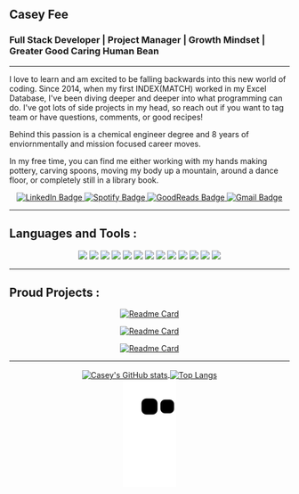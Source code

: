 ## Casey Fee 
### Full Stack Developer | Project Manager | Growth Mindset | Greater Good Caring Human Bean

---

I love to learn and am excited to be falling backwards into this new world of coding. Since 2014, when my first INDEX(MATCH) worked in my Excel Database, I've been diving deeper and deeper into what programming can do. I've got lots of side projects in my head, so reach out if you want to tag team or have questions, comments, or good recipes!

Behind this passion is a chemical engineer degree and 8 years of enviornmentally and mission focused career moves. 

In my free time, you can find me either working with my hands making pottery, carving spoons, moving my body up a mountain, around a dance floor, or completely still in a library book.

<!-- <div id="header" align="center">
  <img src="https://giphy.com/embed/QL8k5zCiNnoUPaABuY" width="100"/>
</div> -->

<div id="badges" align="center">
  <a href="https://www.linkedin.com/in/cfee/" target="_blank" rel="noreferrer">
    <img src="https://img.shields.io/badge/LinkedIn-blue?style=for-the-badge&logo=linkedin&logoColor=white" alt="LinkedIn Badge"/>
  </a>
  <a href="https://open.spotify.com/user/12124142261" target="_blank" rel="noreferrer">
    <img src="https://img.shields.io/badge/Spotify-1ED760?style=for-the-badge&logo=spotify&logoColor=white" alt="Spotify Badge"/>
  </a>
    <a href="https://www.goodreads.com/cfeeeeee" target="_blank" rel="noreferrer">
    <img src="https://img.shields.io/badge/Goodreads-F3F1EA?style=for-the-badge&logo=goodreads&logoColor=372213" alt="GoodReads Badge"/>
  </a>
  <a href="mailto:caseyfee3@gmail.com" target="_blank" rel="noreferrer">
    <img src="https://img.shields.io/badge/Gmail-D14836?style=for-the-badge&logo=gmail&logoColor=white" alt="Gmail Badge"/>
  </a>
</div>

---
## Languages and Tools :

<p align="center">
    <img src="https://img.shields.io/static/v1?style=for-the-badge&message=HTML5&color=E34F26&logo=HTML5&logoColor=FFFFFF&label="/>
    <img src="https://img.shields.io/static/v1?style=for-the-badge&message=CSS3&color=1572B6&logo=CSS3&logoColor=FFFFFF&label="/>
    <img src="https://img.shields.io/static/v1?style=for-the-badge&message=JavaScript&color=222222&logo=JavaScript&logoColor=F7DF1E&label="/>
    <img src="https://img.shields.io/static/v1?style=for-the-badge&message=React&color=222222&logo=React&logoColor=61DAFB&label="/>
    <img src="https://img.shields.io/static/v1?style=for-the-badge&message=TypeScript&color=3178C6&logo=TypeScript&logoColor=FFFFFF&label="/>
    <img src="https://img.shields.io/static/v1?style=for-the-badge&message=Bootstrap&color=7952B3&logo=Bootstrap&logoColor=FFFFFF&label="/>
    <img src="https://img.shields.io/static/v1?style=for-the-badge&message=Python&color=3776AB&logo=Python&logoColor=FFFFFF&label="/>
    <img src="https://img.shields.io/static/v1?style=for-the-badge&message=MongoDB&color=47A248&logo=MongoDB&logoColor=FFFFFF&label="/>
    <img src="https://img.shields.io/static/v1?style=for-the-badge&message=npm&color=CB3837&logo=npm&logoColor=FFFFFF&label="/>
    <img src="https://img.shields.io/static/v1?style=for-the-badge&message=Node.js&color=339933&logo=Node.js&logoColor=FFFFFF&label="/>
    <img src="https://img.shields.io/static/v1?style=for-the-badge&message=Handlebars.js&color=000000&logo=Handlebars.js&logoColor=FFFFFF&label="/>
    <img src="https://img.shields.io/static/v1?style=for-the-badge&message=MySQL&color=4479A1&logo=MySQL&logoColor=FFFFFF&label="/>
    <img src="https://img.shields.io/static/v1?style=for-the-badge&message=Heroku&color=430098&logo=Heroku&logoColor=FFFFFF&label="/>
</p>

---
## Proud Projects :

<div id="projects" align="center">

[![Readme Card](https://github-readme-stats.vercel.app/api/pin/?username=caseyfee&theme=dark&repo=SundaeSundayTriathlon)]((https://github.com/caseyfee/SundaeSundayTriathlon))

[![Readme Card](https://github-readme-stats.vercel.app/api/pin/?username=caseyfee&theme=dark&repo=EventDash)]((https://github.com/caseyfee/EventDash))

[![Readme Card](https://github-readme-stats.vercel.app/api/pin/?username=caseyfee&theme=dark&repo=Shifa)]((https://github.com/caseyfee/Shifa))

</div>

---
<div align="center">
  <a href="https://github.com/caseyfee/github-readme-stats">
    <img align="center" height="195em" style="width: 48%;" src="https://github-readme-stats-sigma-five.vercel.app/api?username=caseyfee&theme=dark" alt="Casey's GitHub stats" />
  </a>
  <a href="https://github.com/caseyfee/github-readme-stats">
    <img align="center" height="195em" style="width: 48%;" src="https://github-readme-stats-sigma-five.vercel.app/api/top-langs/?username=caseyfee&langs_count=5&layout=compact&theme=dark" alt="Top Langs" />
  </a>

</div>

<div align="center">
  <img src="https://github.com/Goobber33/Goobber33/blob/output/github-contribution-grid-snake.svg" alt="snake animation"/>
</div>

